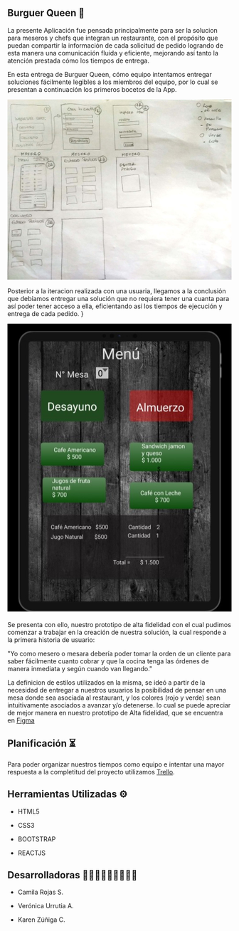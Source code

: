 
## Burguer Queen 🍔

La presente Aplicación fue pensada principalmente para ser la solucion para meseros y chefs que integran un restaurante, con el propósito que puedan compartir la información de cada solicitud de pedido logrando de esta manera una comunicación fluida y eficiente, mejorando así tanto la atención prestada cómo los tiempos de entrega.


En esta entrega de Burguer Queen, cómo equipo intentamos entregar soluciones fácilmente legibles a los miembros del equipo, por lo cual se presentan a continuación los primeros bocetos de la App. 

![Prototipo](src/imagenes/prototipobf.jpg)

Posterior a la iteracion realizada con una usuaria, llegamos a la conclusión que debíamos entregar una solución que no requiera tener una cuanta para así poder tener acceso a ella, eficientando así los tiempos de ejecución y entrega de cada pedido. }


![Prototipo Alta Fidelidad](src/imagenes/figmaaf.jpg)

Se presenta con ello, nuestro prototipo de alta fidelidad con el cual pudimos comenzar a trabajar en la creación de nuestra solución, la cual responde a la primera historia de usuario:

"Yo como mesero o mesara debería poder tomar la orden de un cliente para saber fácilmente cuanto cobrar y que la cocina tenga las órdenes de manera inmediata y según cuando van llegando." 

La definicion de estilos utilizados en la misma, se ideó a partir de la necesidad de entregar a nuestros usuarios la posibilidad de pensar en una mesa donde sea asociada al restaurant, y los colores (rojo y verde) sean intuitivamente asociados a avanzar y/o detenerse. 
lo cual se puede apreciar de mejor manera en nuestro prototipo de Alta fidelidad, que se encuentra en [Figma](https://www.figma.com/file/RMO74ojjpmtB91lEuPj77r/Untitled?node-id=0%3A1)

## Planificación ⏳

Para poder organizar nuestros tiempos como equipo e intentar una mayor respuesta a la completitud del proyecto utilizamos [Trello](https://trello.com/b/0GlcxHDF/burguer-queen).



## Herramientas Utilizadas ⚙

- HTML5

- CSS3

- BOOTSTRAP

- REACTJS

## Desarrolladoras 👩🏻‍💻👩🏻‍💻👩🏻‍💻

- Camila Rojas S.

- Verónica Urrutia A. 

- Karen Zúñiga C.  

